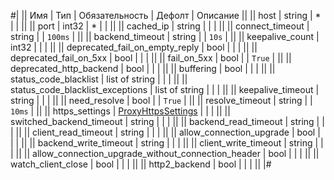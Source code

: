
#|
|| Имя | Тип | Обязательность | Дефолт | Описание ||
|| host | string | * |  |  ||
|| port | int32 | * |  |  ||
|| cached_ip | string |  |  |  ||
|| connect_timeout | string |  | `100ms` |  ||
|| backend_timeout | string |  | `10s` |  ||
|| keepalive_count | int32 |  |  |  ||
|| deprecated_fail_on_empty_reply | bool |  |  |  ||
|| deprecated_fail_on_5xx | bool |  |  |  ||
|| fail_on_5xx | bool |  | `True` |  ||
|| deprecated_http_backend | bool |  |  |  ||
|| buffering | bool |  |  |  ||
|| status_code_blacklist | list of string |  |  |  ||
|| status_code_blacklist_exceptions | list of string |  |  |  ||
|| keepalive_timeout | string |  |  |  ||
|| need_resolve | bool |  | `True` |  ||
|| resolve_timeout | string |  | `10ms` |  ||
|| https_settings | [ProxyHttpsSettings](#ProxyHttpsSettings) |  |  |  ||
|| switched_backend_timeout | string |  |  |  ||
|| backend_read_timeout | string |  |  |  ||
|| client_read_timeout | string |  |  |  ||
|| allow_connection_upgrade | bool |  |  |  ||
|| backend_write_timeout | string |  |  |  ||
|| client_write_timeout | string |  |  |  ||
|| allow_connection_upgrade_without_connection_header | bool |  |  |  ||
|| watch_client_close | bool |  |  |  ||
|| http2_backend | bool |  |  |  ||
|#